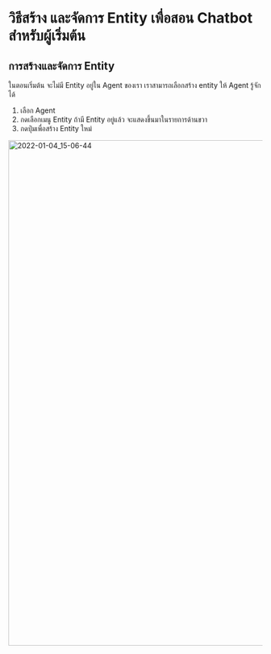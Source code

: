 
# วิธีสร้าง และจัดการ Entity เพื่อสอน Chatbot สำหรับผู้เริ่มต้น

## การสร้างและจัดการ Entity 

ในตอนเริ่มต้น จะไม่มี Entity อยู่ใน Agent ของเรา เราสามารถเลือกสร้าง entity ให้ Agent รู้จักได้

1. เลือก Agent
2. กดเลือกเมนู Entity ถ้ามี Entity อยู่แล้ว จะแสดงขึ้นมาในรายการด้านขวา
3. กดปุ่่มเพื่อสร้าง Entity ใหม่

<img width="1004" alt="2022-01-04_15-06-44" src="https://user-images.githubusercontent.com/85179/148028321-a68fe8fa-9d69-4ef8-9e58-7f9066e561de.png">

